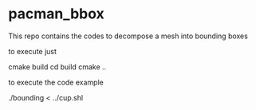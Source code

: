 pacman_bbox
===========

This repo contains the codes to decompose a mesh into bounding boxes

to execute just

  cmake build
  cd build
  cmake ..
  
to execute the code example

  ./bounding < ../cup.shl
  
